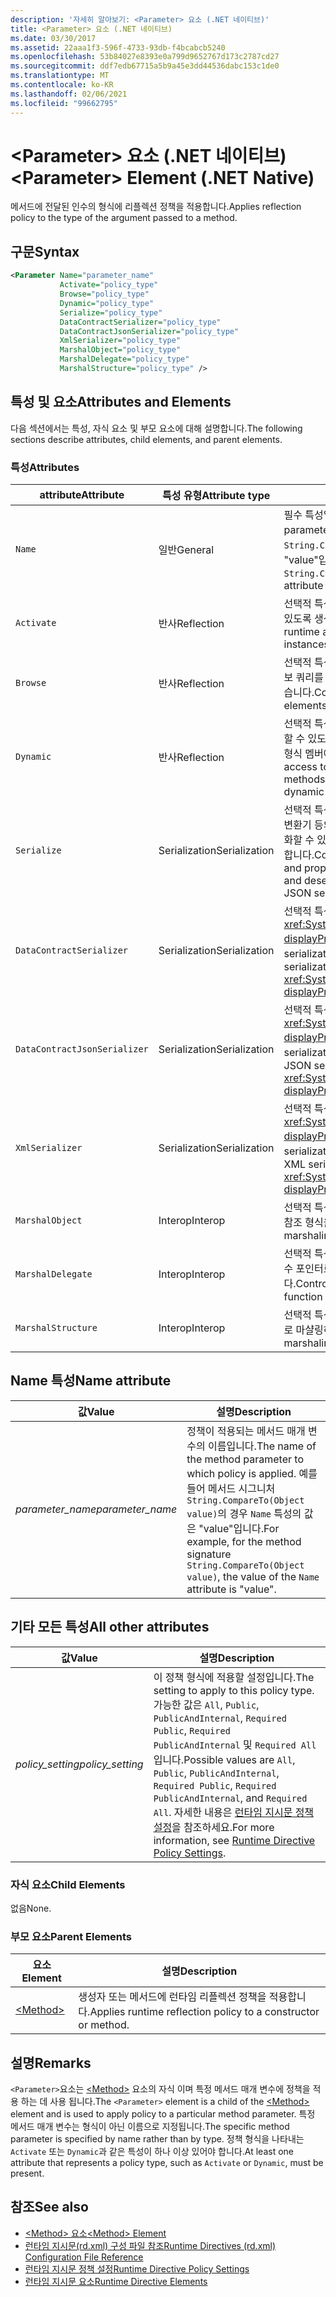 ```yaml
---
description: '자세히 알아보기: <Parameter> 요소 (.NET 네이티브)'
title: <Parameter> 요소 (.NET 네이티브)
ms.date: 03/30/2017
ms.assetid: 22aaa1f3-596f-4733-93db-f4bcabcb5240
ms.openlocfilehash: 53b84027e8393e0a799d9652767d173c2787cd27
ms.sourcegitcommit: ddf7edb67715a5b9a45e3dd44536dabc153c1de0
ms.translationtype: MT
ms.contentlocale: ko-KR
ms.lasthandoff: 02/06/2021
ms.locfileid: "99662795"
---
```

# <a name="parameter-element-net-native"></a><span data-ttu-id="3ad91-103">\<Parameter> 요소 (.NET 네이티브)</span><span class="sxs-lookup"><span data-stu-id="3ad91-103">\<Parameter> Element (.NET Native)</span></span>

<span data-ttu-id="3ad91-104">메서드에 전달된 인수의 형식에 리플렉션 정책을 적용합니다.</span><span class="sxs-lookup"><span data-stu-id="3ad91-104">Applies reflection policy to the type of the argument passed to a method.</span></span>  
  
## <a name="syntax"></a><span data-ttu-id="3ad91-105">구문</span><span class="sxs-lookup"><span data-stu-id="3ad91-105">Syntax</span></span>  
  
```xml  
<Parameter Name="parameter_name"  
           Activate="policy_type"  
           Browse="policy_type"  
           Dynamic="policy_type"  
           Serialize="policy_type"  
           DataContractSerializer="policy_type"  
           DataContractJsonSerializer="policy_type"  
           XmlSerializer="policy_type"  
           MarshalObject="policy_type"  
           MarshalDelegate="policy_type"  
           MarshalStructure="policy_type" />  
```  
  
## <a name="attributes-and-elements"></a><span data-ttu-id="3ad91-106">특성 및 요소</span><span class="sxs-lookup"><span data-stu-id="3ad91-106">Attributes and Elements</span></span>  

 <span data-ttu-id="3ad91-107">다음 섹션에서는 특성, 자식 요소 및 부모 요소에 대해 설명합니다.</span><span class="sxs-lookup"><span data-stu-id="3ad91-107">The following sections describe attributes, child elements, and parent elements.</span></span>  
  
### <a name="attributes"></a><span data-ttu-id="3ad91-108">특성</span><span class="sxs-lookup"><span data-stu-id="3ad91-108">Attributes</span></span>  
  
|<span data-ttu-id="3ad91-109">attribute</span><span class="sxs-lookup"><span data-stu-id="3ad91-109">Attribute</span></span>|<span data-ttu-id="3ad91-110">특성 유형</span><span class="sxs-lookup"><span data-stu-id="3ad91-110">Attribute type</span></span>|<span data-ttu-id="3ad91-111">설명</span><span class="sxs-lookup"><span data-stu-id="3ad91-111">Description</span></span>|  
|---------------|--------------------|-----------------|  
|`Name`|<span data-ttu-id="3ad91-112">일반</span><span class="sxs-lookup"><span data-stu-id="3ad91-112">General</span></span>|<span data-ttu-id="3ad91-113">필수 특성입니다.</span><span class="sxs-lookup"><span data-stu-id="3ad91-113">Required attribute.</span></span> <span data-ttu-id="3ad91-114">매개 변수 이름입니다.</span><span class="sxs-lookup"><span data-stu-id="3ad91-114">The parameter name.</span></span> <span data-ttu-id="3ad91-115">예를 들어 메서드 시그니처 `String.CompareTo(Object value)`의 경우 `Name` 특성의 값은 "value"입니다.</span><span class="sxs-lookup"><span data-stu-id="3ad91-115">For example, for the method signature `String.CompareTo(Object value)`, the value of the `Name` attribute is "value".</span></span>|  
|`Activate`|<span data-ttu-id="3ad91-116">반사</span><span class="sxs-lookup"><span data-stu-id="3ad91-116">Reflection</span></span>|<span data-ttu-id="3ad91-117">선택적 특성입니다.</span><span class="sxs-lookup"><span data-stu-id="3ad91-117">Optional attribute.</span></span> <span data-ttu-id="3ad91-118">인스턴스를 활성화할 수 있도록 생성자에 대한 런타임 액세스를 제어합니다.</span><span class="sxs-lookup"><span data-stu-id="3ad91-118">Controls runtime access to constructors to enable activation of instances.</span></span>|  
|`Browse`|<span data-ttu-id="3ad91-119">반사</span><span class="sxs-lookup"><span data-stu-id="3ad91-119">Reflection</span></span>|<span data-ttu-id="3ad91-120">선택적 특성입니다.</span><span class="sxs-lookup"><span data-stu-id="3ad91-120">Optional attribute.</span></span> <span data-ttu-id="3ad91-121">프로그램 요소에 대한 정보 쿼리를 제어하지만 런타임 액세스를 사용하도록 설정하지는 않습니다.</span><span class="sxs-lookup"><span data-stu-id="3ad91-121">Controls querying for information about program elements, but does not enable any runtime access.</span></span>|  
|`Dynamic`|<span data-ttu-id="3ad91-122">반사</span><span class="sxs-lookup"><span data-stu-id="3ad91-122">Reflection</span></span>|<span data-ttu-id="3ad91-123">선택적 특성입니다.</span><span class="sxs-lookup"><span data-stu-id="3ad91-123">Optional attribute.</span></span> <span data-ttu-id="3ad91-124">동적 프로그래밍을 수행할 수 있도록 생성자, 메서드, 필드, 속성 및 이벤트를 비롯한 모든 형식 멤버에 대한 런타임 액세스를 제어합니다.</span><span class="sxs-lookup"><span data-stu-id="3ad91-124">Controls runtime access to all type members, including constructors, methods, fields, properties, and events, to enable dynamic programming.</span></span>|  
|`Serialize`|<span data-ttu-id="3ad91-125">Serialization</span><span class="sxs-lookup"><span data-stu-id="3ad91-125">Serialization</span></span>|<span data-ttu-id="3ad91-126">선택적 특성입니다.</span><span class="sxs-lookup"><span data-stu-id="3ad91-126">Optional attribute.</span></span> <span data-ttu-id="3ad91-127">Newtonsoft JSON 직렬 변환기 등의 라이브러리를 통해 형식 인스턴스를 직렬화 및 역직렬화할 수 있도록 생성자, 필드 및 속성에 대한 런타임 액세스를 제어합니다.</span><span class="sxs-lookup"><span data-stu-id="3ad91-127">Controls runtime access to constructors, fields, and properties, to enable type instances to be serialized and deserialized by libraries such as the Newtonsoft JSON serializer.</span></span>|  
|`DataContractSerializer`|<span data-ttu-id="3ad91-128">Serialization</span><span class="sxs-lookup"><span data-stu-id="3ad91-128">Serialization</span></span>|<span data-ttu-id="3ad91-129">선택적 특성입니다.</span><span class="sxs-lookup"><span data-stu-id="3ad91-129">Optional attribute.</span></span> <span data-ttu-id="3ad91-130"><xref:System.Runtime.Serialization.DataContractSerializer?displayProperty=nameWithType> 클래스를 사용하는 serialization에 대한 정책을 제어합니다.</span><span class="sxs-lookup"><span data-stu-id="3ad91-130">Controls policy for serialization that uses the <xref:System.Runtime.Serialization.DataContractSerializer?displayProperty=nameWithType> class.</span></span>|  
|`DataContractJsonSerializer`|<span data-ttu-id="3ad91-131">Serialization</span><span class="sxs-lookup"><span data-stu-id="3ad91-131">Serialization</span></span>|<span data-ttu-id="3ad91-132">선택적 특성입니다.</span><span class="sxs-lookup"><span data-stu-id="3ad91-132">Optional attribute.</span></span> <span data-ttu-id="3ad91-133"><xref:System.Runtime.Serialization.DataContractSerializer?displayProperty=nameWithType> 클래스를 사용하는 JSON serialization에 대한 정책을 제어합니다.</span><span class="sxs-lookup"><span data-stu-id="3ad91-133">Controls policy for JSON serialization that uses the <xref:System.Runtime.Serialization.DataContractSerializer?displayProperty=nameWithType> class.</span></span>|  
|`XmlSerializer`|<span data-ttu-id="3ad91-134">Serialization</span><span class="sxs-lookup"><span data-stu-id="3ad91-134">Serialization</span></span>|<span data-ttu-id="3ad91-135">선택적 특성입니다.</span><span class="sxs-lookup"><span data-stu-id="3ad91-135">Optional attribute.</span></span> <span data-ttu-id="3ad91-136"><xref:System.Xml.Serialization.XmlSerializer?displayProperty=nameWithType> 클래스를 사용하는 XML serialization에 대한 정책을 제어합니다.</span><span class="sxs-lookup"><span data-stu-id="3ad91-136">Controls policy for XML serialization that uses the <xref:System.Xml.Serialization.XmlSerializer?displayProperty=nameWithType> class.</span></span>|  
|`MarshalObject`|<span data-ttu-id="3ad91-137">Interop</span><span class="sxs-lookup"><span data-stu-id="3ad91-137">Interop</span></span>|<span data-ttu-id="3ad91-138">선택적 특성입니다.</span><span class="sxs-lookup"><span data-stu-id="3ad91-138">Optional attribute.</span></span> <span data-ttu-id="3ad91-139">WinRT 및 COM에 대한 참조 형식을 마샬링하는 정책을 제어합니다.</span><span class="sxs-lookup"><span data-stu-id="3ad91-139">Controls policy for marshaling reference types to WinRT and COM.</span></span>|  
|`MarshalDelegate`|<span data-ttu-id="3ad91-140">Interop</span><span class="sxs-lookup"><span data-stu-id="3ad91-140">Interop</span></span>|<span data-ttu-id="3ad91-141">선택적 특성입니다.</span><span class="sxs-lookup"><span data-stu-id="3ad91-141">Optional attribute.</span></span> <span data-ttu-id="3ad91-142">네이티브 코드에 대한 함수 포인터로 대리자 형식을 마샬링하는 정책을 제어합니다.</span><span class="sxs-lookup"><span data-stu-id="3ad91-142">Controls policy for marshaling delegate types as function pointers to native code.</span></span>|  
|`MarshalStructure`|<span data-ttu-id="3ad91-143">Interop</span><span class="sxs-lookup"><span data-stu-id="3ad91-143">Interop</span></span>|<span data-ttu-id="3ad91-144">선택적 특성입니다.</span><span class="sxs-lookup"><span data-stu-id="3ad91-144">Optional attribute.</span></span> <span data-ttu-id="3ad91-145">값 형식을 네이티브 코드로 마샬링하는 정책을 제어합니다.</span><span class="sxs-lookup"><span data-stu-id="3ad91-145">Controls policy for marshaling value types to native code.</span></span>|  
  
## <a name="name-attribute"></a><span data-ttu-id="3ad91-146">Name 특성</span><span class="sxs-lookup"><span data-stu-id="3ad91-146">Name attribute</span></span>  
  
|<span data-ttu-id="3ad91-147">값</span><span class="sxs-lookup"><span data-stu-id="3ad91-147">Value</span></span>|<span data-ttu-id="3ad91-148">설명</span><span class="sxs-lookup"><span data-stu-id="3ad91-148">Description</span></span>|  
|-----------|-----------------|  
|<span data-ttu-id="3ad91-149">*parameter_name*</span><span class="sxs-lookup"><span data-stu-id="3ad91-149">*parameter_name*</span></span>|<span data-ttu-id="3ad91-150">정책이 적용되는 메서드 매개 변수의 이름입니다.</span><span class="sxs-lookup"><span data-stu-id="3ad91-150">The name of the method parameter to which policy is applied.</span></span> <span data-ttu-id="3ad91-151">예를 들어 메서드 시그니처 `String.CompareTo(Object value)`의 경우 `Name` 특성의 값은 "value"입니다.</span><span class="sxs-lookup"><span data-stu-id="3ad91-151">For example, for the method signature `String.CompareTo(Object value)`, the value of the `Name` attribute is "value".</span></span>|  
  
## <a name="all-other-attributes"></a><span data-ttu-id="3ad91-152">기타 모든 특성</span><span class="sxs-lookup"><span data-stu-id="3ad91-152">All other attributes</span></span>  
  
|<span data-ttu-id="3ad91-153">값</span><span class="sxs-lookup"><span data-stu-id="3ad91-153">Value</span></span>|<span data-ttu-id="3ad91-154">설명</span><span class="sxs-lookup"><span data-stu-id="3ad91-154">Description</span></span>|  
|-----------|-----------------|  
|<span data-ttu-id="3ad91-155">*policy_setting*</span><span class="sxs-lookup"><span data-stu-id="3ad91-155">*policy_setting*</span></span>|<span data-ttu-id="3ad91-156">이 정책 형식에 적용할 설정입니다.</span><span class="sxs-lookup"><span data-stu-id="3ad91-156">The setting to apply to this policy type.</span></span> <span data-ttu-id="3ad91-157">가능한 값은 `All`, `Public`, `PublicAndInternal`, `Required Public`, `Required PublicAndInternal` 및 `Required All`입니다.</span><span class="sxs-lookup"><span data-stu-id="3ad91-157">Possible values are `All`, `Public`, `PublicAndInternal`, `Required Public`, `Required PublicAndInternal`, and `Required All`.</span></span> <span data-ttu-id="3ad91-158">자세한 내용은 [런타임 지시문 정책 설정](runtime-directive-policy-settings.md)을 참조하세요.</span><span class="sxs-lookup"><span data-stu-id="3ad91-158">For more information, see [Runtime Directive Policy Settings](runtime-directive-policy-settings.md).</span></span>|  
  
### <a name="child-elements"></a><span data-ttu-id="3ad91-159">자식 요소</span><span class="sxs-lookup"><span data-stu-id="3ad91-159">Child Elements</span></span>  

 <span data-ttu-id="3ad91-160">없음</span><span class="sxs-lookup"><span data-stu-id="3ad91-160">None.</span></span>  
  
### <a name="parent-elements"></a><span data-ttu-id="3ad91-161">부모 요소</span><span class="sxs-lookup"><span data-stu-id="3ad91-161">Parent Elements</span></span>  
  
|<span data-ttu-id="3ad91-162">요소</span><span class="sxs-lookup"><span data-stu-id="3ad91-162">Element</span></span>|<span data-ttu-id="3ad91-163">설명</span><span class="sxs-lookup"><span data-stu-id="3ad91-163">Description</span></span>|  
|-------------|-----------------|  
|[\<Method>](method-element-net-native.md)|<span data-ttu-id="3ad91-164">생성자 또는 메서드에 런타임 리플렉션 정책을 적용합니다.</span><span class="sxs-lookup"><span data-stu-id="3ad91-164">Applies runtime reflection policy to a constructor or method.</span></span>|  
  
## <a name="remarks"></a><span data-ttu-id="3ad91-165">설명</span><span class="sxs-lookup"><span data-stu-id="3ad91-165">Remarks</span></span>  

 <span data-ttu-id="3ad91-166">`<Parameter>`요소는 [\<Method>](method-element-net-native.md) 요소의 자식 이며 특정 메서드 매개 변수에 정책을 적용 하는 데 사용 됩니다.</span><span class="sxs-lookup"><span data-stu-id="3ad91-166">The `<Parameter>` element is a child of the [\<Method>](method-element-net-native.md) element and is used to apply policy to a particular method parameter.</span></span> <span data-ttu-id="3ad91-167">특정 메서드 매개 변수는 형식이 아닌 이름으로 지정됩니다.</span><span class="sxs-lookup"><span data-stu-id="3ad91-167">The specific method parameter is specified by name rather than by type.</span></span> <span data-ttu-id="3ad91-168">정책 형식을 나타내는 `Activate` 또는 `Dynamic`과 같은 특성이 하나 이상 있어야 합니다.</span><span class="sxs-lookup"><span data-stu-id="3ad91-168">At least one attribute that represents a policy type, such as `Activate` or `Dynamic`, must be present.</span></span>  
  
## <a name="see-also"></a><span data-ttu-id="3ad91-169">참조</span><span class="sxs-lookup"><span data-stu-id="3ad91-169">See also</span></span>

- [<span data-ttu-id="3ad91-170">\<Method> 요소</span><span class="sxs-lookup"><span data-stu-id="3ad91-170">\<Method> Element</span></span>](method-element-net-native.md)
- [<span data-ttu-id="3ad91-171">런타임 지시문(rd.xml) 구성 파일 참조</span><span class="sxs-lookup"><span data-stu-id="3ad91-171">Runtime Directives (rd.xml) Configuration File Reference</span></span>](runtime-directives-rd-xml-configuration-file-reference.md)
- [<span data-ttu-id="3ad91-172">런타임 지시문 정책 설정</span><span class="sxs-lookup"><span data-stu-id="3ad91-172">Runtime Directive Policy Settings</span></span>](runtime-directive-policy-settings.md)
- [<span data-ttu-id="3ad91-173">런타임 지시문 요소</span><span class="sxs-lookup"><span data-stu-id="3ad91-173">Runtime Directive Elements</span></span>](runtime-directive-elements.md)
